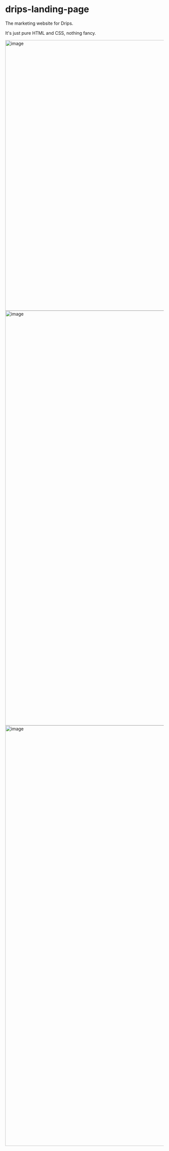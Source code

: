 # drips-landing-page

The marketing website for Drips.

It's just pure HTML and CSS, nothing fancy.

<img width="858" alt="image" src="https://user-images.githubusercontent.com/4406983/145135829-ebdb9e73-4cec-42e1-bc07-668a3bb40e94.png">
<img width="1316" alt="image" src="https://user-images.githubusercontent.com/4406983/145135995-5e014f57-b208-4454-b182-afe0f4ec2b41.png">
<img width="1334" alt="image" src="https://user-images.githubusercontent.com/4406983/145136032-f732a8af-2973-4d5d-8fb3-77eb59acdfd7.png">
